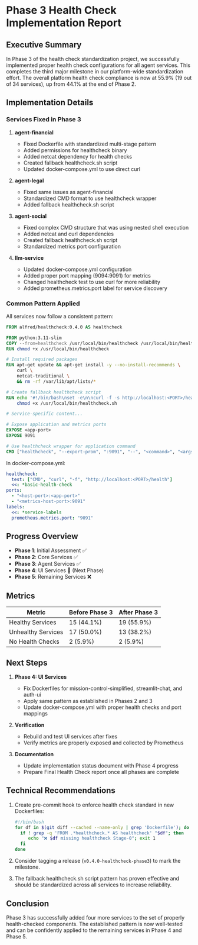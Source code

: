 # Phase 3 Health Check Implementation Report

## Executive Summary

In Phase 3 of the health check standardization project, we successfully implemented proper health check configurations for all agent services. This completes the third major milestone in our platform-wide standardization effort. The overall platform health check compliance is now at 55.9% (19 out of 34 services), up from 44.1% at the end of Phase 2.

## Implementation Details

### Services Fixed in Phase 3

1. **agent-financial**
   - Fixed Dockerfile with standardized multi-stage pattern
   - Added permissions for healthcheck binary
   - Added netcat dependency for health checks
   - Created fallback healthcheck.sh script
   - Updated docker-compose.yml to use direct curl

2. **agent-legal**
   - Fixed same issues as agent-financial
   - Standardized CMD format to use healthcheck wrapper
   - Added fallback healthcheck.sh script

3. **agent-social**
   - Fixed complex CMD structure that was using nested shell execution
   - Added netcat and curl dependencies
   - Created fallback healthcheck.sh script
   - Standardized metrics port configuration

4. **llm-service**
   - Updated docker-compose.yml configuration
   - Added proper port mapping (9094:9091) for metrics
   - Changed healthcheck test to use curl for more reliability
   - Added prometheus.metrics.port label for service discovery

### Common Pattern Applied

All services now follow a consistent pattern:

```dockerfile
FROM alfred/healthcheck:0.4.0 AS healthcheck

FROM python:3.11-slim
COPY --from=healthcheck /usr/local/bin/healthcheck /usr/local/bin/healthcheck
RUN chmod +x /usr/local/bin/healthcheck

# Install required packages
RUN apt-get update && apt-get install -y --no-install-recommends \
    curl \
    netcat-traditional \
    && rm -rf /var/lib/apt/lists/*

# Create fallback healthcheck script
RUN echo '#!/bin/bash\nset -e\n\ncurl -f -s http://localhost:<PORT>/health > /dev/null || exit 1\nexit 0' > /usr/local/bin/healthcheck.sh && \
    chmod +x /usr/local/bin/healthcheck.sh

# Service-specific content...

# Expose application and metrics ports
EXPOSE <app-port>
EXPOSE 9091

# Use healthcheck wrapper for application command
CMD ["healthcheck", "--export-prom", ":9091", "--", "<command>", "<args>"]
```

In docker-compose.yml:
```yaml
healthcheck:
  test: ["CMD", "curl", "-f", "http://localhost:<PORT>/health"]
  <<: *basic-health-check
ports:
  - "<host-port>:<app-port>"
  - "<metrics-host-port>:9091"
labels:
  <<: *service-labels
  prometheus.metrics.port: "9091"
```

## Progress Overview

- **Phase 1**: Initial Assessment ✅
- **Phase 2**: Core Services ✅
- **Phase 3**: Agent Services ✅
- **Phase 4**: UI Services 🔄 (Next Phase)
- **Phase 5**: Remaining Services ❌

## Metrics

| Metric | Before Phase 3 | After Phase 3 |
|--------|----------------|---------------|
| Healthy Services | 15 (44.1%) | 19 (55.9%) |
| Unhealthy Services | 17 (50.0%) | 13 (38.2%) |
| No Health Checks | 2 (5.9%) | 2 (5.9%) |

## Next Steps

1. **Phase 4: UI Services**
   - Fix Dockerfiles for mission-control-simplified, streamlit-chat, and auth-ui
   - Apply same pattern as established in Phases 2 and 3
   - Update docker-compose.yml with proper health checks and port mappings

2. **Verification**
   - Rebuild and test UI services after fixes
   - Verify metrics are properly exposed and collected by Prometheus

3. **Documentation**
   - Update implementation status document with Phase 4 progress
   - Prepare Final Health Check report once all phases are complete

## Technical Recommendations

1. Create pre-commit hook to enforce health check standard in new Dockerfiles:
   ```bash
   #!/bin/bash
   for df in $(git diff --cached --name-only | grep 'Dockerfile'); do
     if ! grep -q 'FROM .*healthcheck.* AS healthcheck' "$df"; then
        echo "❌ $df missing healthcheck Stage-0"; exit 1
     fi
   done
   ```

2. Consider tagging a release (`v0.4.0-healthcheck-phase3`) to mark the milestone.

3. The fallback healthcheck.sh script pattern has proven effective and should be standardized across all services to increase reliability.

## Conclusion

Phase 3 has successfully added four more services to the set of properly health-checked components. The established pattern is now well-tested and can be confidently applied to the remaining services in Phase 4 and Phase 5.
